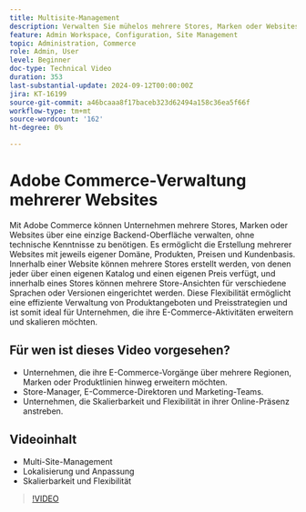 ```yaml
---
title: Multisite-Management 
description: Verwalten Sie mühelos mehrere Stores, Marken oder Websites mit den robusten Multi-Site-Funktionen von Adobe Commerce und der zentralen Backend-Oberfläche.
feature: Admin Workspace, Configuration, Site Management
topic: Administration, Commerce
role: Admin, User
level: Beginner
doc-type: Technical Video
duration: 353
last-substantial-update: 2024-09-12T00:00:00Z
jira: KT-16199
source-git-commit: a46bcaaa8f17baceb323d62494a158c36ea5f66f
workflow-type: tm+mt
source-wordcount: '162'
ht-degree: 0%

---
```


# Adobe Commerce-Verwaltung mehrerer Websites

Mit Adobe Commerce können Unternehmen mehrere Stores, Marken oder Websites über eine einzige Backend-Oberfläche verwalten, ohne technische Kenntnisse zu benötigen. Es ermöglicht die Erstellung mehrerer Websites mit jeweils eigener Domäne, Produkten, Preisen und Kundenbasis. Innerhalb einer Website können mehrere Stores erstellt werden, von denen jeder über einen eigenen Katalog und einen eigenen Preis verfügt, und innerhalb eines Stores können mehrere Store-Ansichten für verschiedene Sprachen oder Versionen eingerichtet werden. Diese Flexibilität ermöglicht eine effiziente Verwaltung von Produktangeboten und Preisstrategien und ist somit ideal für Unternehmen, die ihre E-Commerce-Aktivitäten erweitern und skalieren möchten.

## Für wen ist dieses Video vorgesehen?

- Unternehmen, die ihre E-Commerce-Vorgänge über mehrere Regionen, Marken oder Produktlinien hinweg erweitern möchten.
- Store-Manager, E-Commerce-Direktoren und Marketing-Teams.
- Unternehmen, die Skalierbarkeit und Flexibilität in ihrer Online-Präsenz anstreben.

## Videoinhalt

- Multi-Site-Management
- Lokalisierung und Anpassung
- Skalierbarkeit und Flexibilität


>[!VIDEO](https://video.tv.adobe.com/v/3434027?learn=on)
